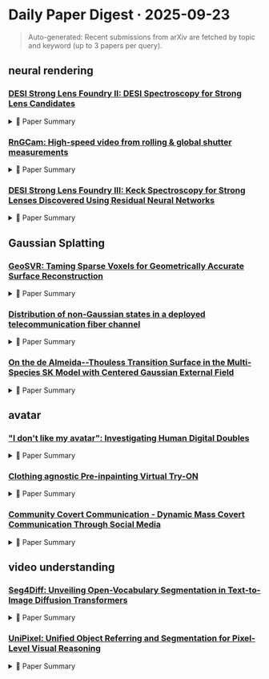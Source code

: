 # Daily Paper Digest · 2025-09-23
> Auto-generated: Recent submissions from arXiv are fetched by topic and keyword (up to 3 papers per query).

## neural rendering

### [DESI Strong Lens Foundry II: DESI Spectroscopy for Strong Lens Candidates](http://arxiv.org/pdf/2509.18089v1)


<!--break-out-of-list-->
<details markdown="1">
<summary>📄 Paper Summary </summary>

### 1. Task / Problem
- Identification and analysis of strong lensing systems

### 2. Motivation & Gaps
- The study aims to identify and analyze potential strong lensing systems using data from DESI and other surveys.

- **Related work challenges:**
  - DESI Legacy Imaging Surveys: Need for spectroscopic redshifts for lens modeling to obtain physical parameters.
  - Huang et al. 2020: Identifying new lens candidates using residual neural networks.
  - Dawes et al. 2023: Finding new lensed quasar candidates using an autocorrelation algorithm.
  - Moustakas et al. 2023: Measuring velocity dispersion of lensing galaxies.
  - Moustakas et al. (2012): Varied methodologies from search methods to human grading schemes complicate meaningful evaluation.
  - Diehl et al. (2017): Inconclusive redshifts for some spectra based on DESI observations.
  - Adame et al. (2024): High degree of overlap between DESI Survey Validation and other surveys.
  - Jaelani et al. (2020): Accurate measurement of lens and source redshifts.
  - Petrillo et al. (2019): Visual inspection required for redshift confirmation.
  - Sonnenfeld et al. (2020): Identifying emission features in spectra for redshift determination.
  - Huang et al. (2021): Identifying and confirming lensing systems with varying redshifts.
  - Sharma & Linder (2022): Constraining cosmological parameters using lensing systems.
  - Talbot et al. (2021): Identifying spectral features in complex lensing systems.
  - Shu et al. 2016: Identifying Lyα emission in lens and source spectra.
  - Tanaka et al. (2016): Identification of a double-source lensing system with complex redshift measurements.
  - Bolton et al. (2012); Shu et al. (2012): Discrepancies in velocity dispersion measurements.
  - SLACS (Bolton et al. 2006): Challenges in distinguishing between lens and source spectral features.
  - N/A: N/A
  - H20 and H21: Target selection was less optimal compared to the current study.
  - SLACS: Previous lensing systems had lower redshift distributions.
  - BELLS programs: Limited sample sizes and lower redshift values compared to current findings.
  - Previous lens searches using human eye and traditional algorithms: Limited discovery of cluster-scale lenses and reliance on spectroscopic data with smaller fiber diameters.
  - Neural network-based searches: Need for thorough studies on the completeness and effectiveness of these methods.
  - DESI Legacy Imaging Surveys: Integrating data from multiple telescopes and surveys to create a comprehensive dataset.
  - N/A: N/A
  - DESI Strong Lensing secondary target Program: Failed to obtain redshifts for some targeted sources.
  - DESI Strong Lensing Secondary Target Program: Failed to obtain redshifts for several targeted objects.
  - UNWISE BLUE program: Limited success in identifying and confirming lensed arcs.
  - DESI survey: Inconclusive redshift measurements for some putative lenses.
  - HSC DR2 imaging: Difficulty in distinguishing between true lenses and foreground galaxies.
  - N/A: N/A

### 3. Core Idea
- To utilize imaging and spectroscopic data to confirm and characterize strong lensing systems.

### 4. Method
- **Pipeline**: Redrock pipeline for redshift determination.
- **Architecture / Loss / Training**: Residual neural networks (ResNet) are used for identifying lens candidates.
- **Complexity / Resources**: Utilizes resources from the National Energy Research Scientific Computing Center and various funding agencies.

### 5. Experiments
- **Datasets & Metrics**: Utilized HSC DR2 and LS DR9 images for analysis.
- **Baselines**: AGEL survey, BELLS, DESI EDR observations, DESI Legacy Imaging Surveys, Dawes et al. 2023, Existing imaging surveys, H20, H21, HSC SSP, HST observations, Huang et al. 2020, Huang et al. 2021, KiDS, N/A, Pan-STARRS, Previous DESI data, Previous lensing studies, Previous studies on lensing systems, Previous studies on strong lensing systems, Redshift fitting methods, S24, SLACS, Spectral analysis techniques from other surveys, Spectroscopic data from DESI
- **Main Results**: Identification of several strong lens candidates and confirmation of non-lenses.
- **Ablations**: N/A
- **Limitations / Stress Tests**: The sample size is still relatively small, and further observations are needed for some candidates.

### 6. Takeaways
- **Pros**: Provides crucial spectroscopic redshifts for lens modeling., Confirms multiple strong lensing systems., Contributes to the DESI Strong Lens Foundry project.
- **Cons**: Limited to 73 candidate systems., Some candidates were determined not to be lenses., Future data is needed for remaining systems.
- **Future Work**: Further observations to confirm additional lensing systems., Implications for lens searches with neural networks., Future publications to present ongoing data.

</details>

### [RnGCam: High-speed video from rolling & global shutter measurements](http://arxiv.org/pdf/2509.18087v1)


<!--break-out-of-list-->
<details markdown="1">
<summary>📄 Paper Summary </summary>

### 1. Task / Problem
- High-speed video capture and processing

### 2. Motivation & Gaps
- The paper addresses the challenges in high-speed video capture using rolling and global shutter techniques, aiming to improve the efficiency and quality of video data.

- **Related work challenges:**
  - Previous RS compressive video methods: Struggle to recover dense scenes with bright, detailed backgrounds.
  - Data-driven video interpolation methods: Generalize poorly to out-of-distribution scenarios, particularly with chaotic motions.
  - SuperSlomo: Limited to discrete time steps and struggles with complex motions.
  - EMA-VFI: Requires large datasets for training and has limitations in frame recovery.
  - Timelens: Expensive and saturates with camera motion.
  - Prior work on RS-diffuser measurements: Struggles with dense scenes
  - 3D total variation regularization: Does not explicitly regularize spatio-temporal consistency
  - 3D total variation (3DTV): Struggles to regularize dense scenes due to lack of strong motion and smoothness priors.
  - Video interpolators: Perform poorly on complex motion scenes and are prone to hallucination.
  - Video from stills: Lensless imaging with rolling shutter: High costs and limitations in capturing dynamic scenes.
  - Super SloMo: High quality estimation of multiple intermediate frames for video interpolation: Performance limitations in scenes with complex motion.
  - Dynamic structured illumination microscopy with a neural space-time model: Static assumptions that do not hold in all scenarios.
  - A parallel proximal algorithm for anisotropic total variation minimization.: N/A
  - High spatio-temporal resolution video with compressed sensing.: N/A
  - Amt: All-pairs multi-field transforms for efficient frame interpolation.: N/A
  - Bacon: Band-limited coordinate networks for multiscale scene representation.: N/A
  - Rank minimization for snapshot compressive imaging.: N/A
  - Coded aperture compressive temporal imaging.: N/A
  - Video frame interpolation with transformer.: N/A
  - Video-rate volumetric functional imaging of the brain at synaptic resolution.: N/A
  - Neural sensors: Learning pixel exposures for hdr imaging and video compressive sensing with programmable sensors.: N/A
  - Nerf: Representing scenes as neural radiance fields for view synthesis.: N/A
  - Untrained networks for compressive lensless photography.: N/A
  - Video frame interpolation via adaptive separable convolution.: N/A
  - A comprehensive survey on video frame interpolation techniques.: N/A
  - Random coded sampling for high-speed hdr video.: N/A
  - Programmable pixel compressive camera for high speed imaging.: N/A
  - Deconvolving circular sas images using implicit neural representations.: N/A
  - Compressive acquisition of linear dynamical systems.: N/A
  - Wavelet implicit neural representations.: N/A
  - Rolling shutter imaging on the electric grid.: N/A
  - Diffraction line imaging.: N/A
  - Deconvolving diffraction for fast imaging of sparse scenes.: N/A
  - Dual-shutter optical vibration sensing.: N/A
  - Implicit neural representations with periodic activation functions.: N/A
  - Coordinate-based internal learning for tomographic imaging.: N/A
  - Fourier features let networks learn high frequency functions in low dimensional domains.: N/A
  - Time lens: Event-based video frame interpolation.: N/A
  - Time lens++: Event-based frame interpolation with parametric non-linear flow and multi-scale fusion.: N/A
  - Coded strobing photography: Compressive sensing of high speed periodic videos.: N/A
  - Compressive holographic video.: N/A
  - 100,000 frames-per-second compressive imaging with a conventional rolling-shutter camera by random point-spread-function engineering.: N/A
  - High performance imaging using large camera arrays.: N/A
  - Compressed sensing for practical optical imaging systems: a tutorial.: N/A
  - Disorder-invariant implicit neural representation.: N/A
  - Neural fields in visual computing and beyond.: N/A
  - Event-enhanced snapshot compressive videography at 10k fps.: N/A
  - Extracting motion and appearance via inter-frame attention for efficient video.: N/A
  - Neural fields in visual computing and beyond: Integration of neural fields with traditional video capture methods.
  - Event-enhanced snapshot compressive videography at 10k fps: Achieving high frame rates while maintaining image quality.
  - Extracting motion and appearance via inter-frame attention: Efficient video frame interpolation techniques.
  - N/A: N/A

### 3. Core Idea
- The core idea is to utilize a combination of rolling and global shutter measurements to enhance the speed and quality of video capture, leveraging a novel optical system design.

### 4. Method
- **Pipeline**: The method involves capturing images from both rolling and global shutter sensors, aligning them, and applying corrections for white balance and memory limitations.
- **Architecture / Loss / Training**: The architecture incorporates a neural space-time model to optimize the image reconstruction process.
- **Complexity / Resources**: The system requires careful calibration of optical components and synchronization of multiple camera systems.

### 5. Experiments
- **Datasets & Metrics**: The experiments utilize various datasets to evaluate the performance of the proposed method against traditional techniques.
- **Baselines**: 3D total variation regularization, 3DTV (Dual shutter), 3DTV (Single shutter), 3DTV-based methods, EMA, EMA-VFI, Global shutter methods, N/A, Previous RS compressive video methods, Previous RS-diffuser recovery methods, Previous state-of-the-art video capture systems, Standard rolling shutter techniques, State-of-the-art frame interpolators, Super SloMo, SuperSlomo
- **Main Results**: Our method achieves a PSNR of 31.99 dB, while various ablations show lower PSNR values.
- **Ablations**: Ablation tests demonstrate the importance of each component in the model, with significant performance drops when components are removed.
- **Limitations / Stress Tests**: Tests reveal limitations in sensor sensitivity and the need for further optimization in specific lighting conditions.

### 6. Takeaways
- **Pros**: High-speed video capture at kHz frame rates., Cost-effective hardware solution., Improved fidelity in dense scenes.
- **Cons**: Complex scenes may still pose challenges for accurate recovery., Dependent on the quality of the optical components used., Limited by the physical constraints of the sensors.
- **Future Work**: Explore further optimizations in INR methods., Investigate applications in various fields like neuroscience and microscopy., Develop more robust hardware setups.

</details>

### [DESI Strong Lens Foundry III: Keck Spectroscopy for Strong Lenses Discovered Using Residual Neural Networks](http://arxiv.org/pdf/2509.18086v1)


<!--break-out-of-list-->
<details markdown="1">
<summary>📄 Paper Summary </summary>

### 1. Task / Problem
- Determine redshifts of lensed galaxies using Keck NIRES spectra

### 2. Motivation & Gaps
- The study aims to obtain accurate redshifts for lensed galaxies using advanced spectroscopic techniques.

- **Related work challenges:**
  - DESI Legacy Imaging Surveys: Finding strong lenses and measuring redshifts in the optical range.
  - Hubble Space Telescope program: Follow-up observations to confirm lensed arcs.
  - Huang et al. 2020: Need for follow-up observations for confirmation of strong lens candidates.
  - Cikota et al. 2023: Challenges in obtaining source redshifts due to emission features being beyond the optical range.
  - DESI Collaboration et al. 2016a,b: Inability to obtain source redshifts for certain systems using DESI.
  - Huang et al. 2020: Previous naming conventions for lensed galaxies differ from the current IAU standards.
  - Huang et al. 2021: Challenges in securing redshifts due to low signal-to-noise ratios in spectra.
  - DESI Collaboration et al. (2024): Random uncertainties for the DESI redshifts vary significantly across different galaxy types.
  - Tran et al. (2022): Inconsistent redshift measurements due to varying observational conditions and equipment.
  - Zhou et al. (2020): Discrepancies between photometric and spectroscopic redshifts for elliptical galaxies.
  - N/A: N/A
  - Huang et al. 2020: Identifying lens candidates with a score of 2.5 or above.
  - Huang et al. 2021: Obtaining source redshifts with shorter exposure times.
  - Shu et al. 2018; Shu et al. 2021: Estimating star formation rates and supernova rates in lensed source galaxies.
  - N/A: N/A
  - Tessore, N., Bellagamba, F., & Metcalf, R. B. 2016: N/A
  - Tran, K.-V. H., Harshan, A., Glazebrook, K., et al. 2022: N/A
  - Vanzella, E., Meneghetti, M., Caminha, G. B., et al. 2020: N/A
  - Vegetti, S., Koopmans, L. V. E., Bolton, A., Treu, T., & Gavazzi, R. 2010: N/A
  - Walsh, D., Carswell, R. F., & Weymann, R. J. 1979: N/A
  - Wilson, J. C., Henderson, C. P., Herter, T. L., et al. 2004: N/A
  - Wojtak, R., Hjorth, J., & Gall, C. 2019: N/A
  - Zhou, R., Newman, J. A., Mao, Y.-Y., et al. 2020: N/A

### 3. Core Idea
- The study aims to measure redshifts of lensed sources beyond the optical range using NIR spectroscopy.

### 4. Method
- **Pipeline**: Keck NIRES spectroscopy for redshift determination.
- **Architecture / Loss / Training**: N/A
- **Complexity / Resources**: Utilized multiple observational setups including the Kast spectrograph and DESI imaging.

### 5. Experiments
- **Datasets & Metrics**: Redshift measurements from Keck NIRES spectra and comparison with DESI data.
- **Baselines**: DESI, DESI observations, DESI redshift measurements, HST observations, Keck NIRES, N/A, Optical spectroscopy methods, Photometric redshifts from previous studies, Previous strong lensing studies, Previous studies on lensed galaxies, Standard star observations from CALSPEC database
- **Main Results**: Successful measurement of lensed source redshifts for six out of seven observed systems.
- **Ablations**: N/A
- **Limitations / Stress Tests**: Limited sample size and exposure times affected redshift measurements.

### 6. Takeaways
- **Pros**: Provides essential redshift data for strong lensing applications., Combines multiple spectroscopic techniques for improved accuracy., Enhances automated strong lens searches in future surveys.
- **Cons**: Limited by the observational constraints of NIRES., Some systems had non-detections due to high airmass., Dependence on previous imaging surveys for lens identification.
- **Future Work**: Further refinement of automated lens searches., Exploration of additional astrophysical questions using the data., Integration of more advanced spectroscopic techniques.

</details>

## Gaussian Splatting

### [GeoSVR: Taming Sparse Voxels for Geometrically Accurate Surface Reconstruction](http://arxiv.org/pdf/2509.18090v1)


<!--break-out-of-list-->
<details markdown="1">
<summary>📄 Paper Summary </summary>

### 1. Task / Problem
- Surface Reconstruction

### 2. Motivation & Gaps
- The paper presents GeoSVR, a method for high-quality surface reconstruction that aims to improve accuracy, completeness, and detail preservation.

- **Related work challenges:**
  - 3D Gaussian Splatting (3DGS): Reliance on well-structured point clouds initialization leading to inaccuracies and uncovered regions.
  - Neural Radiance Fields (NeRF): Computationally expensive and often lack clearly defined edges, resulting in geometry ambiguity.
  - Neural Radiance Fields (NeRF): Weak efficiency in rendering and quality due to uniform grid assumptions.
  - 3D Gaussian Splatting (3DGS): View-inconsistent rendering problems and reliance on sparse point clouds leading to uncertainty.
  - Multi-view stereo-based methods: Trade-off between training time and quality for complex scenes.
  - Previous approaches based on SDF and 3DGS: Lack of effective scene constraints for accurate surface formation.
  - Monocular depth studies: Difficulty in maximizing the utilization of monocular depth cues for accurate surface reconstruction.
  - NeuS: High reconstruction time and suboptimal surface alignment.
  - Neuralangelo: Inability to handle complex scenes effectively.
  - PGSR: Limited performance in real-world scenarios.
  - SDF-based Neuralangelo: Limited performance in reflective regions and areas with insufficient coverage.
  - MonoGSDF: Struggles with geometry regularization leading to oversmoothing.
  - VCR-GauS: Underfitting due to reliance on geometry cues.
  - N/A: N/A
  - N/A: N/A
  - N/A: N/A
  - Geo-Neus: 0.01 improvement on Chamfer distance is significant compared to previous methods.
  - PGSR: Quality is close to ground truth but lacks detail.
  - MonoGSDF: Lack of reported training time and open-sourced code.
  - SVRaster: Inefficiencies in code implementation affecting training time.
  - Gaussian Splatting-based approaches: Limited representation capability for ray tracing.

### 3. Core Idea
- GeoSVR utilizes a voxel-based representation to achieve high-quality surface reconstruction while maintaining efficiency.

### 4. Method
- **Pipeline**: The method involves a series of components that enhance surface reconstruction quality and efficiency.
- **Architecture / Loss / Training**: The architecture focuses on voxel-level regularizations and efficient coding implementations.
- **Complexity / Resources**: The method exhibits superior efficiency with minimal increase in GPU memory occupancy.

### 5. Experiments
- **Datasets & Metrics**: The experiments utilize DTU and TnT datasets, measuring accuracy with Chamfer distance and overall quality with F1-Score.
- **Baselines**: 2DGS, 3D Gaussian Splatting (3DGS), 3DGS, 3DGS approaches, 3DGS-based approaches, BakedSDF, Deep Blending, GOF, GS2Mesh, Gaussian Splatting, Geo-NeuS, Instant NGP, Mip-NeRF 360, MonoGSDF, MonoSDF, N/A, NeRF, NeuS, Neural Radiance Fields (NeRF), Neuralan-geo, Neuralangelo, PGSR, Previous monocular depth integration techniques, SDF-based methods, SVRaster, SuGaR, TnT, VCR-GauS
- **Main Results**: GeoSVR achieves competitive rendering speeds and high-quality surface reconstructions across datasets.
- **Ablations**: An ablation study reveals the efficiency of various components, with multi-view regularization being the most time-consuming.
- **Limitations / Stress Tests**: The method struggles with reflections, textureless areas, and transparent surfaces, leading to suboptimal geometry.

### 6. Takeaways
- **Pros**: High geometric accuracy in surface reconstruction., Effective detail preservation., Robust performance across diverse scenarios.
- **Cons**: Challenges in optimizing sparse voxels., Dependence on external depth cues may introduce errors., Complexity in ensuring local geometry consistency.
- **Future Work**: Exploration of additional scene constraints., Improvement of voxel optimization techniques., Integration with other surface reconstruction methods.

</details>

### [Distribution of non-Gaussian states in a deployed telecommunication fiber channel](http://arxiv.org/pdf/2509.18080v1)


<!--break-out-of-list-->
<details markdown="1">
<summary>📄 Paper Summary </summary>

### 1. Task / Problem
- Demonstrate the distribution of non-Gaussian continuous variable quantum states

### 2. Motivation & Gaps
- The study aims to achieve significant progress in the distribution of non-Gaussian continuous variable states within a functional real-world telecommunication setting.

- **Related work challenges:**
  - Previous experiments on coherent transmission of single photon states and squeezed states: Lack of exploration in the transmission of non-Gaussian bosonic codes in real-life environments.
  - N/A: N/A
  - Quantum state tomography: Achieving high fidelity in the reconstruction of non-Gaussian states under transmission losses.
  - Homodyne detection: Maintaining synchronization and minimizing jitter during state transmission.
  - Optical fiber communication: Ensuring efficient transmission of quantum states over long distances.
  - Quantum teleportation of non-Gaussian states: Overcoming losses in transmission
  - Entanglement swapping: Maintaining non-Gaussianity over long distances
  - Quantum repeaters based on bosonic codes: Integrating quantum error correction coding schemes
  - Fault-Tolerant Measurement-Based Quantum Computing with Continuous-Variable Cluster States: N/A
  - Fault-Tolerant Continuous-Variable Measurement-based Quantum Computation Architecture: N/A
  - Fault-tolerant quantum computation with static linear optics: N/A
  - Optical continuous-variable qubit: N/A
  - Quantum tele-amplification with a continuous-variable superposition state: N/A
  - Teleportation of non-classical wave packets of light: N/A

### 3. Core Idea
- Establish a reliable procedure for generating and transmitting non-Gaussian states through an optical fiber network.

### 4. Method
- **Pipeline**: Generate non-Gaussian states using photon-subtracted squeezed vacuum states and transmit through optical fiber.
- **Architecture / Loss / Training**: Utilizes a balanced detector and a mobile measurement station for state reconstruction, correcting for detection losses.
- **Complexity / Resources**: Requires a 70 m single-mode fiber and a deployed optical link of over 300 m, with a total detection efficiency of 88%.

### 5. Experiments
- **Datasets & Metrics**: Measured states and fidelity metrics after transmission through fiber.
- **Baselines**: Background squeezed vacuum state, Coherent transmission of single photon states, Ideal odd Schrödinger cat state, N/A, Transmission of squeezed states
- **Main Results**: Achieved a fidelity of 52% after transmission, with a maximum fidelity of 53% for a cat state of amplitude α= 0.66.
- **Ablations**: Investigated the effects of detection loss and phase offsets on the reconstruction of Wigner functions.
- **Limitations / Stress Tests**: The study acknowledges limitations in synchronization and potential drift in measurement windows over time.

### 6. Takeaways
- **Pros**: Validates the practical feasibility of distributing non-Gaussian states in real-world settings., Provides a foundation for future quantum networking applications., Demonstrates the potential for high-dimensional, continuous-variable quantum information processing.
- **Cons**: Transmission is affected by loss and phase noise., Limited to a specific wavelength (1550 nm) for telecom applications., Challenges remain in achieving fully coherent quantum networks.
- **Future Work**: Further exploration of non-Gaussian state transmission in various environments., Development of error-correction techniques for bosonic codes., Investigation into the scalability of quantum networks using non-Gaussian states.

</details>

### [On the de Almeida--Thouless Transition Surface in the Multi-Species SK Model with Centered Gaussian External Field](http://arxiv.org/pdf/2509.18066v1)


<!--break-out-of-list-->
<details markdown="1">
<summary>📄 Paper Summary </summary>

### 1. Task / Problem
- Analyzing the support cardinality of Parisi measures in multi-species spherical mixed p-spin models.

### 2. Motivation & Gaps
- The study addresses the simultaneous replica symmetry breaking (RSB) in multi-species models, building on previous results while aiming to establish bijections between the supports of all species.

- **Related work challenges:**
  - Toninelli's perturbative argument: Establishing the existence of a transition above the conjectured de Almeida–Thouless line.
  - Bates–Sloman–Sohn's multi-species version: Confirming the expected transition above the AT surface.
  - Talagrand's characterization of phase transition: Proving the absence of a transition inside the AT line for the SK model.
  - Chen–Issa–Mourrat [17]: Confirmed the uniqueness of Parisi measures for positive-definite ∆2.
  - Toninelli’s perturbative argument [56]: Achieved RSB outside the AT surface but needed adjustments for irreducible positive-semidefinite ∆2.
  - Recent works on spherical models: Limited rigorous results in the Ising case, mainly confined to the high temperature regime.
  - [27, Theorem 1.4]: Previous work established uniqueness of fixed-points in certain regimes, but this paper strengthens the argument for broader conditions.
  - [27, Theorem 1.4]: Strengthening the argument for uniqueness of fixed-points.
  - [11]: Employing an elementary argument for uniqueness in the two-species case.
  - [2, Theorem 3]: Verifying uniqueness for a special indefinite, irreducible ∆2.
  - N/A: N/A
  - N/A: N/A
  - N/A: N/A
  - N/A: N/A
  - N/A: N/A
  - N/A: N/A
  - N/A: N/A
  - N/A: N/A
  - N/A: N/A
  - N/A: N/A
  - N/A: N/A
  - Chen–Mourrat [18]: Analyzing a critical point equation of a certain functional to determine support cardinality.
  - Bates–Sohn [12]: Establishing simultaneous RSB in multi-species spherical mixed p-spin models.
  - N/A: N/A

### 3. Core Idea
- The paper proves that the projections of a Parisi measure into each species have supports of the same cardinality under certain conditions.

### 4. Method
- **Pipeline**: The proof involves examining identities satisfied by the support of a Parisi measure and utilizing properties of deterministic external fields.
- **Architecture / Loss / Training**: Utilizes the Parisi functional and fixed-point equations to derive conditions for RS solutions.
- **Complexity / Resources**: The complexity is managed through the irreducibility of ∆2 and the concavity of the fixed-point map.

### 5. Experiments
- **Datasets & Metrics**: Theoretical framework based on Gaussian random variables and variational formulas.
- **Baselines**: Multi-species SK model with positive-definite interaction matrix, N/A, Previous results on RSB in single and multi-species models, Previous results on fixed-point uniqueness, SK model, Single-species SK model, Spherical mixed p-spin model
- **Main Results**: The support cardinality of a Parisi measure is shown to be the same across all species under the conditions specified.
- **Ablations**: N/A
- **Limitations / Stress Tests**: The converse of the established conditions remains an open question.

### 6. Takeaways
- **Pros**: Provides a rigorous proof of the exactness of the AT surface., Clarifies the phase transition behavior in multi-species SK models., Contributes to the understanding of replica symmetry breaking.
- **Cons**: Limited to models with centered Gaussian external fields., Does not address the uniqueness of the minimizer in detail., May not generalize to all types of external fields.
- **Future Work**: Explore the implications of the findings on neural networks., Investigate other types of external fields in the SK model., Extend the results to more complex multi-species interactions.

</details>

## avatar

### ["I don't like my avatar": Investigating Human Digital Doubles](http://arxiv.org/pdf/2509.17748v1)


<!--break-out-of-list-->
<details markdown="1">
<summary>📄 Paper Summary </summary>

### 1. Task / Problem
- Understanding the impact of realism in virtual characters on user perception

### 2. Motivation & Gaps
- The study aims to explore how different levels of realism in speech and animation affect the perceived personality traits of virtual characters.

- **Related work challenges:**
  - Previous avatar perception studies: Often used generic digital avatars that do not resemble existing humans.
  - Studies on personalized digital avatars: Usually fall short in terms of high-fidelity due to access to high-end systems.
  - Familiarity aspect in avatar perception: Remains underexplored despite its potential impact on user perception.
  - Kang et al. [22]: Limited exploration of how viewers perceive the identity of communication partners’ avatars during interactions.
  - Gonzalez-Franco et al. [15]: Did not investigate the fidelity of avatar representations in the context of identity perception.
  - Matthew et al. [13]: Focused on realistic avatars but did not consider the impact of familiarity on identification.
  - Garau [14]: Mismatches between appearance and behavior reduce presence.
  - Pakanen et al. [45]: Realistic avatars can enhance both self and social presence, but fidelity was limited.
  - Fraser et al. [12]: Previous studies did not investigate the familiarity dimension in relation to digital doubles.
  - Previous studies on avatar representation: Limited understanding of how familiarity affects social presence.
  - Previous studies on avatar representation: Limited understanding of how familiarity and style influence user interaction.
  - N/A: N/A
  - Amadou et al. [1]: Previous findings on social presence and avatar realism.
  - Higgins et al. [16]: Inconsistencies in the relationship between avatar realism and user affinity.
  - Previous studies on avatar affinity: Contradictory results regarding the attractiveness of realistic avatars.
  - Pakanen et al. [45]: Users prefer photorealistic avatars for others but are critical of their own.
  - [4]: Neural responses vary based on familiarity, indicating personal familiarity amplifies identity-specific processing.
  - Previous studies on avatar realism: Lack of comprehensive understanding of how avatar realism affects user experience.
  - Angela Tinwell et al. (2013): Perception of psychopathy and the Uncanny Valley in virtual characters.
  - Stephen Wonchul Song and Mincheol Shin (2024): Uncanny Valley Effects on Chatbot Trust, Purchase Intention, and Adoption Intention.
  - Sean Thomas et al. (2022): Investigating the influence of speech and animation realism on perceived personality.
  - N/A: N/A

### 3. Core Idea
- The research investigates how variations in speech and animation realism can alter the perception of personality traits in virtual characters.

### 4. Method
- **Pipeline**: The study employs a series of experiments where participants interact with virtual characters exhibiting different levels of speech and animation realism.
- **Architecture / Loss / Training**: N/A
- **Complexity / Resources**: Consumer-grade hardware and software were used, but high-end devices are needed for truly realistic avatars.

### 5. Experiments
- **Datasets & Metrics**: The experiments utilize a custom dataset of virtual characters with varying realism levels, measuring user perception through surveys.
- **Baselines**: Generic digital avatars, Low realism avatars, N/A, Personalized digital avatars, Previous avatar studies, Previous studies on avatar perception, Previous studies on avatar perception and identity recognition., Previous studies on avatar realism, Previous studies on realistic virtual humans [1, 12, 16, 72], Previous studies on self-identification and avatar perception, Realistic MetaHuman avatar, Standard avatar creation methods, Stylized RPM cartoon avatar, Traditional character models, User experience metrics
- **Main Results**: Results indicate that higher realism in speech and animation significantly enhances the perceived personality traits of virtual characters.
- **Ablations**: N/A
- **Limitations / Stress Tests**: The study acknowledges limitations in the diversity of character designs and participant demographics.

### 6. Takeaways
- **Pros**: Higher realism enhances self/other identification., Increased perceived realism with realistic avatars., Greater social presence with familiar avatars.
- **Cons**: Lower identification and affinity with familiar avatars., Participants dislike their own realistic avatars., Critical perception of self-representations.
- **Future Work**: Further exploration of avatar familiarity in different contexts., Investigate psychological implications of avatar perception., Study the impact of avatar design on user experience in various applications.

</details>

### [Clothing agnostic Pre-inpainting Virtual Try-ON](http://arxiv.org/pdf/2509.17654v1)


<!--break-out-of-list-->
<details markdown="1">
<summary>📄 Paper Summary </summary>

### 1. Task / Problem
- Virtual Try-On

### 2. Motivation & Gaps
- This study aims to improve the virtual inspection model for clothing synthesis by addressing existing limitations in clothing interference and input dependency.

- **Related work challenges:**
  - Leffa: Inaccuracy in bottom detection and existing clothing silhouette interference.
  - CP-VTON: High FID value of 47.36 indicating poor realism.
  - VITON-HD: Limitations in accurate clothing alignment and natural deformation.
  - Leffa: Complexity and fine-detail distortion in flow field regularization.
  - VITON-HD: Weak detection and masking of lower-body clothing areas.
  - Leffa model: Inability to effectively synthesize clothing types due to existing clothing silhouettes.
  - CATVTON: Inability to accurately reproduce the design of reference clothing, leading to distorted outputs.
  - IDM-VTON: Limited ability to reflect the actual clothing style and silhouette.
  - Leffa-VITONHD: Commonly influenced by input clothing, resulting in unnatural distortions.
  - Leffa: Inability to handle complex clothing structures and maintain silhouette consistency.
  - Leffa’s model: Achieved lower performance in silhouette synthesis accuracy.
  - Existing models: Inability to consistently reproduce sleeve length, pattern, and style.

### 3. Core Idea
- The CAP-VTON framework introduces a modular structure that is model-agnostic and supports whole-body synthesis without clothing interference.

### 4. Method
- **Pipeline**: The pipeline includes bottom and dress masking functions for whole-body synthesis.
- **Architecture / Loss / Training**: Utilizes FID, SSIM, and LPIPS as performance indicators for training and evaluation.
- **Complexity / Resources**: Operated in a Google Colab environment with NVIDIA A100 GPU, using Python and PyTorch.

### 5. Experiments
- **Datasets & Metrics**: Dress Code dataset for multi-category clothing detection and silhouette consistency evaluation.
- **Baselines**: CATVTON, CP-VTON, Existing virtual try-on models, IDM-VTON, Leffa, Leffa model, Leffa’s model, OOTDiffusion, VITON-HD
- **Main Results**: Achieved 92.5% accuracy in consistency evaluation, outperforming Leffa’s model by 15.4%.
- **Ablations**: Comparison of the performance of CaP-VTON against existing models showed a trade-off between image quality and silhouette accuracy.
- **Limitations / Stress Tests**: CaP-VTON showed slightly lower quantitative performance due to additional image inference pipeline.

### 6. Takeaways
- **Pros**: Improved accuracy in clothing synthesis., Enhanced skin restoration quality., Model-agnostic characteristics allow for broader application.
- **Cons**: Complexity in model architecture., Potential for fine-detail distortion., Limitations in pre-processing accuracy.
- **Future Work**: Potential for application in e-commerce and custom styling., Further improvements in masking processes., Expansion to other diffusion-based models.

</details>

### [Community Covert Communication - Dynamic Mass Covert Communication Through Social Media](http://arxiv.org/pdf/2509.17508v1)


<!--break-out-of-list-->
<details markdown="1">
<summary>📄 Paper Summary </summary>

### 1. Task / Problem
- Community Detection in Social Networks

### 2. Motivation & Gaps
- The paper discusses the challenges of community detection in social networks, particularly in the context of adversarial sock puppet operations that can manipulate community structures.

- **Related work challenges:**
  - Operation Mockingbird: Historical influence operations have evolved with technology, but current methods lack comprehensive analysis.
  - Sock Puppet Techniques: Existing techniques for influence operations are often limited in scope and effectiveness.
  - Deniable Encryption: Current encryption methods do not adequately address the unique challenges posed by social media communication.
  - Operation Earnest Voice (OEV): Use of fake accounts to spread propaganda on social media.
  - #ChinaAngVirus disinformation campaign: Spreading rumors about the Chinese government using fake identities.
  - Facebook-Cambridge Analytica scandal: Manipulating election results through influence techniques and fake profiles.
  - N/A: N/A
  - Existing covert communication methods: Lack of effective mechanisms to manage and validate sock puppet accounts in real-time.
  - Social network analysis: Difficulty in isolating and identifying communities without detection.
  - One Time Pad (OTP): Keys must be as long as the plaintexts, making OTP impractical for many applications.
  - Existing community detection methodologies: They often rely on stable dynamics of social networks, which may not apply to sock puppet accounts.
  - Existing community detection algorithms: They rely on the stability of communities, which is undermined by sock puppet activities.
  - Brute force community detection methods: These methods are computationally intractable due to the vast number of potential community configurations.
  - Poisoning attacks on identified communities: Such attacks are rendered impossible without knowledge of the secret key controlling the profiles.
  - N/A: N/A

### 3. Core Idea
- The paper proposes a new approach to secure encrypted communication that does not rely on a single channel, addressing the vulnerabilities in community detection due to sock puppet manipulation.

### 4. Method
- **Pipeline**: The method involves encoding ciphertexts with links between communities and using hypergraphs for efficient communication.
- **Architecture / Loss / Training**: N/A
- **Complexity / Resources**: The computational complexity is high due to the intractable nature of community partitioning based on numerous attributes.

### 5. Experiments
- **Datasets & Metrics**: The paper utilizes synthetic datasets to demonstrate the effectiveness of the proposed cryptographic methods and community detection.
- **Baselines**: Brute force methods, Existing community detection algorithms, Existing influence operation techniques, Existing social network analysis techniques, N/A, One Time Pad, Traditional community detection algorithms, Traditional covert communication methods
- **Main Results**: The proposed method shows potential in enhancing the security of encrypted communications against sock puppet operations.
- **Ablations**: N/A
- **Limitations / Stress Tests**: The paper discusses the limitations of community detection in the context of sock puppet accounts and the need for continuous updates to the API.

### 6. Takeaways
- **Pros**: Redefines communication security in the context of social media., Enables large-scale covert communication through community dynamics., Utilizes existing social media infrastructure for innovative applications.
- **Cons**: Potential for misuse in malicious influence operations., Complexity in managing dynamic communities effectively., Challenges in ensuring the security of the communication channel.
- **Future Work**: Further research on the implications of CCC in real-world scenarios., Development of more robust security measures for covert communication., Exploration of ethical considerations in the use of influence technologies.

</details>

## video understanding

### [Seg4Diff: Unveiling Open-Vocabulary Segmentation in Text-to-Image Diffusion Transformers](http://arxiv.org/pdf/2509.18096v1)


<!--break-out-of-list-->
<details markdown="1">
<summary>📄 Paper Summary </summary>

### 1. Task / Problem
- Image Generation and Segmentation

### 2. Motivation & Gaps
- The study investigates the role of different layers in a model for image generation and segmentation, particularly focusing on cross-modal interactions between image features and text.

- **Related work challenges:**
  - U-Net-based models: Attention maps are often noisy and spatially fragmented, limiting mask fidelity.
  - Multi-modal diffusion transformers (MM-DiT): DiT-based models and their characteristics remain underexplored.
  - Cross-attention maps: Limited understanding of their role in visual perception tasks.
  - MM-DiT: Precise interactions within multi-modal attention mechanisms remain largely underexplored.
  - ODISE: Integrates a frozen diffusion backbone with CLIP for segmentation.
  - DiffSegmenter: Mines self- and cross-attention maps from pretrained text-to-image diffusion models.
  - N/A: N/A
  - DiffSegmenter: Achieving competitive results in open-vocabulary semantic segmentation.
  - MaskCLIP: Exploiting emergent semantic grouping for unsupervised segmentation.
  - U-Net diffusion-based segmentation methods: Limited performance on complex datasets without refinement.
  - CLIP-based approaches: Processing entire classnames for prediction, which differs from the evaluation setting.
  - Training-free methods built on diverse backbones: Inability to effectively leverage semantic grouping in unsupervised segmentation.
  - N/A: N/A
  - N/A: N/A
  - CLIP: Limited performance in zero-shot segmentation tasks.
  - Stable Diffusion: Memory constraints when using multiple encoders.
  - N/A: N/A
  - Seg4Diff: Evaluates segmentation without postprocessing or upsampling, limiting performance on extremely small objects.
  - Diffusion Models: Ground class names differently from ground-truth annotations, introducing an inherent mismatch that impacts accuracy.
  - Attention Perturbation: Perturbations applied to layers other than layer 9 result in minor degradation of image fidelity.

### 3. Core Idea
- Layer 9 plays a critical role in cross-modal interaction, particularly in aligning image features with text, which is essential for generating semantically relevant images.

### 4. Method
- **Pipeline**: The method involves applying attention perturbation at different layers during image generation to analyze the effects on image quality.
- **Architecture / Loss / Training**: The loss is applied to a single 'sweet-spot' layer per backbone, focusing on dense perception tasks.
- **Complexity / Resources**: Requires significant computational resources due to the use of multiple vision-language encoders.

### 5. Experiments
- **Datasets & Metrics**: The experiments utilize datasets such as COCO, Pascal-Context, and ADE20K for evaluating segmentation and image generation.
- **Baselines**: CLIP, CLIP-H/14, COCO, DINO, DINO-B/8, DiffCut, DiffSegmenter, Flux.1-dev, N/A, ODISE, SA1B, Stable Diffusion 3 (SD3), Stable Diffusion 3.5, Stable Diffusion 3.5 (SD3.5), Standard DiT models, U-Net diffusion models, U-Net-based models
- **Main Results**: The results demonstrate that perturbing layer 9 leads to semantically irrelevant images, while leveraging perturbed samples as negatives improves image quality.
- **Ablations**: Ablation studies on normalization methods and attention layers indicate optimal performance with raw scores after softmax.
- **Limitations / Stress Tests**: The method's limitations include performance issues on small objects and the representation-annotation gap affecting accuracy.

### 6. Takeaways
- **Pros**: Enhanced semantic grounding capabilities in MM-DiT., High-quality segmentation masks generated without explicit class information., Improved image synthesis quality as a by-product of enhanced cross-modal alignment.
- **Cons**: Limited understanding of DiT-based models compared to U-Net., Noisy attention maps in standard models., Dependence on mask-annotated data for fine-tuning.
- **Future Work**: Exploration of unified models that excel in both generation and perception., Further analysis of attention mechanisms in other transformer architectures., Investigation of additional applications for open-vocabulary segmentation.

</details>

### [UniPixel: Unified Object Referring and Segmentation for Pixel-Level Visual Reasoning](http://arxiv.org/pdf/2509.18094v1)


<!--break-out-of-list-->
<details markdown="1">
<summary>📄 Paper Summary </summary>

### 1. Task / Problem
- Video Segmentation

### 2. Motivation & Gaps
- The paper addresses the need for improved video segmentation techniques by integrating global and local reasoning into a unified model.

- **Related work challenges:**
  - Region-level captioning: Limited to performing either referring or segmentation tasks independently.
  - Referring expression segmentation: Fail to integrate fine-grained perception capabilities into visual reasoning.
  - Reasoning segmentation: Cannot generate mask-grounded responses simultaneously.
  - LISA: Integrating segmentation with implicit queries.
  - Qwen-VL: Narrowing the gap with proprietary models while maintaining spatial granularity.
  - Existing methods: Lack of end-to-end solutions for unifying object referring and mask prediction.
  - Previous studies on region cropping: Direct region cropping can provide better object awareness compared to positional pointers.
  - Existing methods for visual prompts: They often fail to effectively utilize temporal information and struggle with mask prediction quality.
  - ReVOS: Requires complex reasoning abilities based on world knowledge.
  - MeViS: Challenges in predicting masks based on implicit text queries.
  - GroundMoRe: Visual answer generation that requires joint spatial and temporal grounding.
  - MoRA: Limited performance in zero-shot settings compared to UniPixel.
  - State-of-the-art methods on RES datasets: Overwhelmed by limited reasoning segmentation data during training.
  - Existing methods in VideoRefer-Bench: None support the new PixelQA task effectively.
  - Previous models for object segmentation: Lack of integration between referring and segmentation tasks.
  - Existing multi-modal models: Insufficient performance in pixel-level understanding.
  - GPT-4V: Limited support for pixel-level tasks.
  - Video-ChatGPT: Inadequate performance in multi-frame scenarios.
  - Video-LLaMA: Sub-optimal results in holistic-level understanding.
  - Grounded Caption Generation (GCG): Limited computing resources prevented scaling up training data to incorporate more pixel-level tasks.
  - Mask Decoder Mechanism: Current mask decoder predicts the first mask on the first frame and propagates it, lacking flexibility in predicting on the best frame.
  - End-to-end referring video object segmentation with multimodal transformers: Integration of multimodal data for effective segmentation.
  - Activitynet: A large-scale video benchmark for human activity understanding: Lack of comprehensive benchmarks for evaluating video segmentation.
  - Coco-stuff: Thing and stuff classes in context: Difficulty in contextual understanding of objects in video.
  - Microsoft COCO: Common objects in context: Limited context understanding in video segmentation tasks.
  - Generalized referring expression segmentation: Challenges in accurately segmenting objects based on complex expressions.
  - Improved baselines with visual instruction tuning: Inefficiencies in current video understanding models.
  - N/A: N/A

### 3. Core Idea
- The core idea is to unify global and local reasoning in a single large language model to enhance video segmentation performance.

### 4. Method
- **Pipeline**: The method involves a multi-stage pipeline that integrates both global context and local details for video segmentation.
- **Architecture / Loss / Training**: The architecture employs a novel loss function that balances global and local features during training.
- **Complexity / Resources**: The model is designed to be resource-efficient while maintaining high performance.

### 5. Experiments
- **Datasets & Metrics**: The experiments utilize standard video segmentation datasets and metrics to evaluate performance.
- **Baselines**: Activitynet benchmark, End-to-end referring video object segmentation with multimodal transformers, Existing video segmentation models, GLUS, GPT-4V, HyperSeg, InstructSeg, InternVL2, LISA, LLaVA-OV, LMPM, MTTR, MoRA, N/A, PixelLM, Previous multi-modal models, Qwen2.5-VL, Reasoning segmentation, ReferFormer, Referring expression segmentation, Region-level captioning, SAM 2.1, Sa2V A, State-of-the-art methods in video understanding, TrackGPT, Traditional object segmentation models, VISA, ViLLa, Video-ChatGPT, Video-LLaMA, VideoLISA
- **Main Results**: The proposed model outperforms existing methods in various segmentation tasks.
- **Ablations**: Ablation studies demonstrate the importance of both global and local reasoning components.
- **Limitations / Stress Tests**: The model shows limitations in handling extremely complex scenes with overlapping objects.

### 6. Takeaways
- **Pros**: Flexibly comprehends visual prompt inputs., Generates mask-grounded responses., Unifies referred and segmented objects for enhanced reasoning.
- **Cons**: Limited to specific tasks and benchmarks., Complexity in integrating multiple modalities., Potential challenges in real-time applications.
- **Future Work**: Explore broader applications in real-world scenarios., Enhance model efficiency for real-time processing., Investigate further integration of user interactions.

</details>
